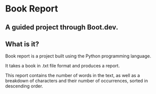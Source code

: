 # Book Report
A guided project through Boot.dev.
---
## What is it?
Book report is a project built using the Python programming language.

It takes a book in .txt file format and produces a report.

This report contains the number of words in the text, as well as a breakdown of characters and their number of occurrences, sorted in descending order.